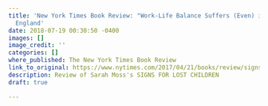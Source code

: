 ```yaml
---
title: 'New York Times Book Review: "Work-Life Balance Suffers (Even) in Victorian
  England'
date: 2018-07-19 00:30:50 -0400
images: []
image_credit: ''
categories: []
where_published: The New York Times Book Review
link_to_original: https://www.nytimes.com/2017/04/21/books/review/signs-for-lost-children-sarah-moss.html
description: Review of Sarah Moss's SIGNS FOR LOST CHILDREN
draft: true

---
```

